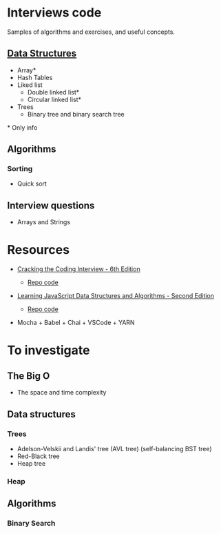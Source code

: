 # Interviews code
Samples of algorithms and exercises, and useful concepts.

## [Data Structures](./data-structures.md)

* Array*
* Hash Tables
* Liked list
  * Double linked list*
  * Circular linked list*
* Trees
  * Binary tree and binary search tree

\* Only info


## Algorithms

### Sorting

* Quick sort

## Interview questions

* Arrays and Strings

# Resources

 * [Cracking the Coding Interview - 6th Edition](http://www.crackingthecodinginterview.com/)
   * [Repo code](https://github.com/careercup/CtCI-6th-Edition)

 * [Learning JavaScript Data Structures and Algorithms - Second Edition](https://www.packtpub.com/web-development/learning-javascript-data-structures-and-algorithms-second-edition)
   * [Repo code](https://github.com/loiane/javascript-datastructures-algorithms)

 * Mocha + Babel + Chai + VSCode + YARN


# To investigate

## The Big O

* The space and time complexity

## Data structures

### Trees

* Adelson-Velskii and Landis' tree (AVL tree) (self-balancing BST tree)
* Red-Black tree
* Heap tree

### Heap

## Algorithms

### Binary Search
